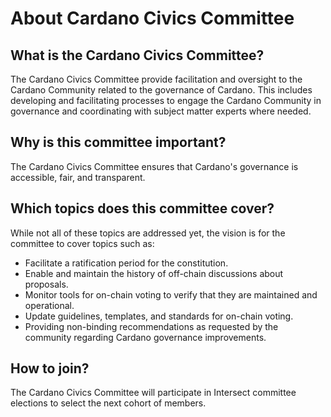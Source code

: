 # About Cardano Civics Committee

## What is the Cardano Civics Committee?

The Cardano Civics Committee provide facilitation and oversight to the Cardano Community related to the governance of Cardano. This includes developing and facilitating processes to engage the Cardano Community in governance and coordinating with subject matter experts where needed.

## Why is this committee important?

The Cardano Civics Committee ensures that Cardano's governance is accessible, fair, and transparent.

## Which topics does this committee cover?

While not all of these topics are addressed yet, the vision is for the committee to cover topics such as:

* Facilitate a ratification period for the constitution.
* Enable and maintain the history of off-chain discussions about proposals.
* Monitor tools for on-chain voting to verify that they are maintained and operational.
* Update guidelines, templates, and standards for on-chain voting.
* Providing non-binding recommendations as requested by the community regarding Cardano governance improvements.

## How to join?

The Cardano Civics Committee will participate in Intersect committee elections to select the next cohort of members.

